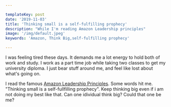 ```yaml
---

templateKey: post
date: '2019-11-03'
title: 'Thinking small is a self-fulfilling prophecy'
description: "While I'm reading Amazon Leadership principles"
image: '/img/default.jpeg'
keywords: 'Amazon, Think Big,self-fulfilling prophecy'

---
```


I was feeling tired these days. It demands me a lot energy to hold both of work and study. I work as a part time job while taking two classes to get my university diploma. I just bear stuff around me, and feel like lost about what's going on.

I read the famous [Amazon Leadership Principles](https://www.amazon.jobs/en/principles). Some words hit me. "Thinking small is a self-fullfilling prophecy". Keep thinking big even if i am not doing my best like that. Can one idividual think big? Could that one be me?
